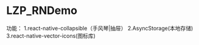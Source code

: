 # LZP_RNDemo

功能：
1.react-native-collapsible（手风琴|抽屉）
2.AsyncStorage(本地存储)
3.react-native-vector-icons(图标库)
